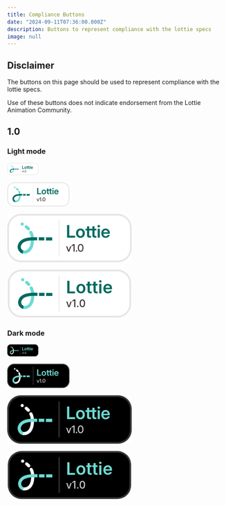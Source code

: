 ```yaml
---
title: Compliance Buttons
date: "2024-09-11T07:36:00.000Z"
description: Buttons to represent compliance with the lottie specs
image: null
---
```


## Disclaimer

The buttons on this page should be used to represent compliance with the lottie specs.

Use of these buttons does not indicate endorsement from the Lottie Animation Community.

## 1.0

### Light mode

![lottie-1.0-light-28.png](../../src/assets/buttons/lottie-1.0-light-28.png)

![lottie-1.0-light-56.png](../../src/assets/buttons/lottie-1.0-light-56.png)

![lottie-1.0-light-112.png](../../src/assets/buttons/lottie-1.0-light-112.png)

<svg width="288" height="111" viewBox="0 0 72 28" fill="none" xmlns="http://www.w3.org/2000/svg">
    <style>
        @import url('https://fonts.googleapis.com/css2?family=Inter:opsz,wght@14..32,100..900&amp;display=swap');
    </style>
    <rect width="72" height="28" rx="8" fill="white"/>
    <rect x="0.5" y="0.5" width="71" height="27" rx="7.5" stroke="black" stroke-opacity="0.1"/>
    <path fill-rule="evenodd" clip-rule="evenodd" d="M10.2918 6.9345C10.6038 6.54132 11.1755 6.47552 11.5687 6.78755C11.895 7.0465 12.2243 7.35633 12.4636 7.59145C12.5853 7.71101 12.6879 7.81543 12.7604 7.89035C12.7968 7.92787 12.8257 7.95816 12.8459 7.97945C12.8561 7.99009 12.864 7.9985 12.8696 8.00444L12.8762 8.01148L12.8791 8.0145L12.8792 8.0146C12.8792 8.01464 12.8792 8.01468 12.2328 8.61936L12.8792 8.01468C13.2221 8.38125 13.203 8.95639 12.8364 9.2993C12.4699 9.64215 11.8948 9.62302 11.5519 9.25661C11.5519 9.25661 11.5519 9.25661 11.5519 9.25661C11.5519 9.25659 11.5519 9.25656 11.5519 9.25654C11.5518 9.25651 11.5518 9.25647 11.5518 9.25644L11.5511 9.25573L11.5469 9.25126C11.5429 9.24706 11.5367 9.24047 11.5284 9.23171C11.5117 9.21419 11.4867 9.18801 11.4546 9.1549C11.3904 9.08856 11.2985 8.99506 11.1896 8.88799C10.9676 8.66988 10.691 8.41166 10.4387 8.21141C10.0455 7.89938 9.97972 7.32769 10.2918 6.9345ZM13.2354 9.91195C13.6808 9.68045 14.2295 9.85383 14.461 10.2992C15.1679 11.6592 15.4719 13.0761 15.4719 14.8083C15.4719 18.4025 14.445 20.5921 13.009 21.8188C11.5946 23.0271 9.9365 23.1665 8.93585 22.9713C8.44318 22.8751 8.12173 22.3978 8.21786 21.9052C8.31399 21.4125 8.7913 21.091 9.28396 21.1872C9.83595 21.2949 10.9044 21.226 11.8284 20.4367C12.7308 19.6658 13.6542 18.0684 13.6542 14.8083C13.6542 13.3126 13.397 12.1935 12.8481 11.1376C12.6166 10.6922 12.79 10.1434 13.2354 9.91195Z" fill="#6DDAD2"/>
    <path fill-rule="evenodd" clip-rule="evenodd" d="M11.3564 15.7613C9.49916 16.224 8.20873 17.1184 7.84073 18.859C7.77316 19.1786 7.85043 19.7294 8.147 20.2551C8.43686 20.7689 8.84552 21.1016 9.28399 21.1872L8.93587 22.9712C7.8217 22.7538 7.02705 21.9694 6.56382 21.1483C6.1073 20.3391 5.88169 19.3373 6.06231 18.483C6.63477 15.7753 8.7249 14.5436 10.9169 13.9975C12.9226 13.4977 15.2126 13.5147 16.9436 13.5275C17.0768 13.5285 17.2067 13.5295 17.3329 13.5302L17.3229 15.3479C17.2076 15.3473 17.0908 15.3465 16.9728 15.3457C15.1972 15.3338 13.1279 15.3199 11.3564 15.7613ZM18.2422 13.5397L21.4232 13.5586L21.4124 15.3763L18.2314 15.3574L18.2422 13.5397ZM22.4024 13.5965H26V15.4142H22.4024V13.5965Z" fill="#006A5F"/>
    <path d="M8.65581 6.81773C9.15777 6.81773 9.56468 6.41082 9.56468 5.90887C9.56468 5.40691 9.15777 5 8.65581 5C8.15386 5 7.74695 5.40691 7.74695 5.90887C7.74695 6.41082 8.15386 6.81773 8.65581 6.81773Z" fill="#6DDAD2"/>
    <path d="M30 4V24" stroke="black" stroke-opacity="0.05" stroke-linecap="round"/>
    <text fill="#006A5F" xml:space="preserve" style="white-space: pre" font-family="Inter" font-size="10" font-weight="600" letter-spacing="0em"><tspan x="34" y="13.7727">Lottie</tspan></text>
    <text fill="#110000" fill-opacity="0.8" xml:space="preserve" style="white-space: pre" font-family="Inter" font-size="6" font-weight="500" letter-spacing="0em">
        <tspan id="version_id" x="34" y="21.8636">v1.0</tspan>
    </text>
</svg>

### Dark mode

![lottie-1.0-dark-28.png](../../src/assets/buttons/lottie-1.0-dark-28.png)

![lottie-1.0-dark-56.png](../../src/assets/buttons/lottie-1.0-dark-56.png)

![lottie-1.0-dark-112.png](../../src/assets/buttons/lottie-1.0-dark-112.png)

<svg width="288" height="111" viewBox="0 0 72 28" fill="none" xmlns="http://www.w3.org/2000/svg">
    <rect width="72" height="28" rx="8" fill="black"/>
    <rect x="0.5" y="0.5" width="71" height="27" rx="7.5" stroke="white" stroke-opacity="0.2"/>
    <path fill-rule="evenodd" clip-rule="evenodd" d="M10.2918 6.9345C10.6038 6.54132 11.1755 6.47552 11.5687 6.78755C11.895 7.0465 12.2243 7.35633 12.4636 7.59145C12.5853 7.71101 12.6879 7.81543 12.7604 7.89035C12.7968 7.92787 12.8257 7.95816 12.8459 7.97945C12.8561 7.99009 12.864 7.9985 12.8696 8.00444L12.8762 8.01148L12.8791 8.0145L12.8792 8.0146C12.8792 8.01464 12.8792 8.01468 12.2328 8.61936L12.8792 8.01468C13.2221 8.38125 13.203 8.95639 12.8364 9.2993C12.4699 9.64215 11.8948 9.62302 11.5519 9.25661C11.5519 9.25661 11.5519 9.25661 11.5519 9.25661C11.5519 9.25659 11.5519 9.25656 11.5519 9.25654C11.5518 9.25651 11.5518 9.25647 11.5518 9.25644L11.5511 9.25573L11.5469 9.25126C11.5429 9.24706 11.5367 9.24047 11.5284 9.23171C11.5117 9.21419 11.4867 9.18801 11.4546 9.1549C11.3904 9.08856 11.2985 8.99506 11.1896 8.88799C10.9676 8.66988 10.691 8.41166 10.4387 8.21141C10.0455 7.89938 9.97972 7.32769 10.2918 6.9345ZM13.2354 9.91195C13.6808 9.68045 14.2295 9.85383 14.461 10.2992C15.1679 11.6592 15.4719 13.0761 15.4719 14.8083C15.4719 18.4025 14.445 20.5921 13.009 21.8188C11.5946 23.0271 9.9365 23.1665 8.93585 22.9713C8.44318 22.8751 8.12173 22.3978 8.21786 21.9052C8.31399 21.4125 8.7913 21.091 9.28396 21.1872C9.83595 21.2949 10.9044 21.226 11.8284 20.4367C12.7308 19.6658 13.6542 18.0684 13.6542 14.8083C13.6542 13.3126 13.397 12.1935 12.8481 11.1376C12.6166 10.6922 12.79 10.1434 13.2354 9.91195Z" fill="white"/>
    <path fill-rule="evenodd" clip-rule="evenodd" d="M11.3564 15.7613C9.49916 16.224 8.20873 17.1184 7.84073 18.859C7.77316 19.1786 7.85043 19.7294 8.147 20.2551C8.43686 20.7689 8.84552 21.1016 9.28399 21.1872L8.93587 22.9712C7.8217 22.7538 7.02705 21.9694 6.56382 21.1483C6.1073 20.3391 5.88169 19.3373 6.06231 18.483C6.63477 15.7753 8.7249 14.5436 10.9169 13.9975C12.9226 13.4977 15.2126 13.5147 16.9436 13.5275C17.0768 13.5285 17.2067 13.5295 17.3329 13.5302L17.3229 15.3479C17.2076 15.3473 17.0908 15.3465 16.9728 15.3457C15.1972 15.3338 13.1279 15.3199 11.3564 15.7613ZM18.2422 13.5397L21.4232 13.5586L21.4124 15.3763L18.2314 15.3574L18.2422 13.5397ZM22.4024 13.5965H26V15.4142H22.4024V13.5965Z" fill="#6DDAD2"/>
    <path d="M8.65581 6.81773C9.15777 6.81773 9.56468 6.41082 9.56468 5.90887C9.56468 5.40691 9.15777 5 8.65581 5C8.15386 5 7.74695 5.40691 7.74695 5.90887C7.74695 6.41082 8.15386 6.81773 8.65581 6.81773Z" fill="white"/>
    <path d="M30 4V24" stroke="white" stroke-opacity="0.15" stroke-linecap="round"/>
    <text fill="#6DDAD2" xml:space="preserve" style="white-space: pre" font-family="Inter" font-size="10" font-weight="600" letter-spacing="0em"><tspan x="34" y="13.7727">Lottie</tspan></text>
    <text fill="white" fill-opacity="0.8" xml:space="preserve" style="white-space: pre" font-family="Inter" font-size="6" font-weight="500" letter-spacing="0em">
        <tspan id="version_id" x="34" y="21.8636">v1.0</tspan>
    </text>
</svg>
